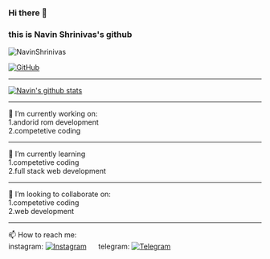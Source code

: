 ### Hi there 👋
### this is Navin Shrinivas's github

<img src="https://komarev.com/ghpvc/?username=NavinShrinivas&style=flat-square" alt="NavinShrinivas" /><br>

[![GitHub](https://img.shields.io/badge/dynamic/json?logo=github&label=GitHub+Followers&labelColor=282c34&color=181717&query=%24.data.totalSubs&url=https%3A%2F%2Fapi.spencerwoo.com%2Fsubstats%2F%3Fsource%3Dgithub%26queryKey%3DNavinShrinivas&longCache=true&theme=dracula)](https://github.com/NavinShrinivas) <br> <hr>

[![Navin's github stats](https://github-readme-stats.vercel.app/api?username=NavinShrinivas&hide=issues&show_icons=true&include_all_commits=true&theme=dracula)](https://github.com/NavinShrinivas) <br> <hr>


🔭 I’m currently working on: <br>
  1.andorid rom development <br> 
  2.competetive coding <br> <hr>
🌱 I’m currently learning <br>
  1.competetive coding <br> 
  2.full stack web development <br> <hr>
👯 I’m looking to collaborate on: <br> 
  1.competetive coding <br> 
  2.web development <br>  <hr>
📫 How to reach me: <br>
  instagram: [![Instagram](https://img.shields.io/badge/dynamic/json?logo=instagram&label=%40Navin&labelColor=282c34&color=2CA5E0&query=%24.data.totalSubs&url=https%3A%2F%2Fapi.spencerwoo.com%2Fsubstats%2F%3Fsource%3Dtelegram%26queryKey%3DNavin&longCache=true)](https://www.instagram.com/navin_1110/) &nbsp; &nbsp; &nbsp;telegram: [![Telegram](https://img.shields.io/badge/dynamic/json?logo=telegram&label=%40Navin&labelColor=282c34&color=2CA5E0&query=%24.data.totalSubs&url=https%3A%2F%2Fapi.spencerwoo.com%2Fsubstats%2F%3Fsource%3Dtelegram%26queryKey%3DNavin&longCache=true)](https://t.me/realnavin)
<!--**NavinShrinivas/NavinShrinivas** is a ✨ _special_ ✨ repository because its `README.md` (this file) appears on your GitHub profile.-->
